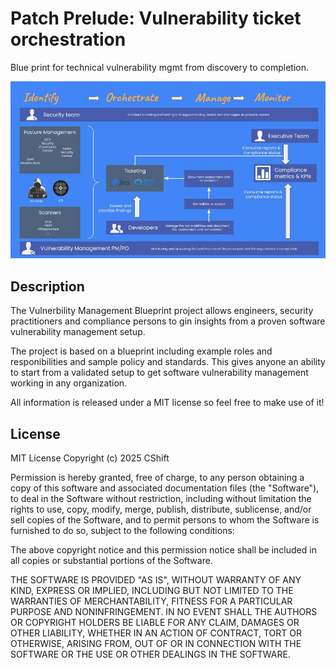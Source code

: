 # Patch Prelude: Vulnerability ticket orchestration
Blue print for technical vulnerability mgmt from discovery to completion.

![Blueprint](blueprint%20basic.jpg)

## Description
The Vulnerbility Management Blueprint project allows engineers, security practitioners and compliance persons to gin insights from a proven software vulnerability management setup.

The project is based on a blueprint including example roles and responibilities and sample policy and standards. This gives anyone an ability to start from a validated setup to get software vulnerability management working in any organization.

All information is released under a MIT license so feel free to make use of it!

## License
MIT License
Copyright (c) 2025 CShift

Permission is hereby granted, free of charge, to any person obtaining a copy
of this software and associated documentation files (the "Software"), to deal
in the Software without restriction, including without limitation the rights
to use, copy, modify, merge, publish, distribute, sublicense, and/or sell
copies of the Software, and to permit persons to whom the Software is
furnished to do so, subject to the following conditions:

The above copyright notice and this permission notice shall be included in all
copies or substantial portions of the Software.

THE SOFTWARE IS PROVIDED "AS IS", WITHOUT WARRANTY OF ANY KIND, EXPRESS OR
IMPLIED, INCLUDING BUT NOT LIMITED TO THE WARRANTIES OF MERCHANTABILITY,
FITNESS FOR A PARTICULAR PURPOSE AND NONINFRINGEMENT. IN NO EVENT SHALL THE
AUTHORS OR COPYRIGHT HOLDERS BE LIABLE FOR ANY CLAIM, DAMAGES OR OTHER
LIABILITY, WHETHER IN AN ACTION OF CONTRACT, TORT OR OTHERWISE, ARISING FROM,
OUT OF OR IN CONNECTION WITH THE SOFTWARE OR THE USE OR OTHER DEALINGS IN THE
SOFTWARE.

